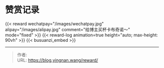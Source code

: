 # 赞赏记录


{{< reward wechatpay="/images/wechatpay.jpg" alipay="/images/alipay.jpg" comment="给博主买杯卡布奇诺～" mode="fixed" >}}
{{< reward-log animation=true height="auto; max-height: 90vh" >}}
{{< busuanzi_embed >}}


---

> 作者: <no value>  
> URL: https://blog.yingnan.wang/reward/  


